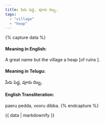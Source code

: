```yaml
---
title: పేరు పెద్ద, వూరు దిబ్బ.
tags:
  - "village"
  - "heap"
---
```


{% capture data %}
#### Meaning in English:
A great name but the village a heap [of ruins ].

#### Meaning in Telugu:
పేరు పెద్ద, వూరు దిబ్బ.

#### English Transliteration:
paeru pedda, vooru dibba.
{% endcapture %}

{{ data | markdownify }}

